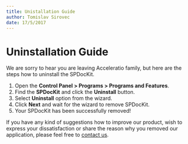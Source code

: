 ```yaml
---
title: Unistallation Guide
author: Tomislav Sirovec      
date: 17/5/2017 
---
```


# Uninstallation Guide

We are sorry to hear you are leaving Acceleratio family, but here are the steps how to uninstall the SPDocKit.

1. Open the __Control Panel > Programs > Programs and Features__.
2. Find the __SPDocKit__ and click the __Uninstall__ button.
3. Select __Uninstall__ option from the wizard.
4. Click __Next__ and wait for the wizard to remove SPDocKit.
5. Your SPDocKit has been successfully removed!

If you have any kind of suggestions how to improve our product, wish to express your dissatisfaction or share the reason why you removed our application, please feel free to [contact us](https://www.spdockit.com/support/contact-us/).
